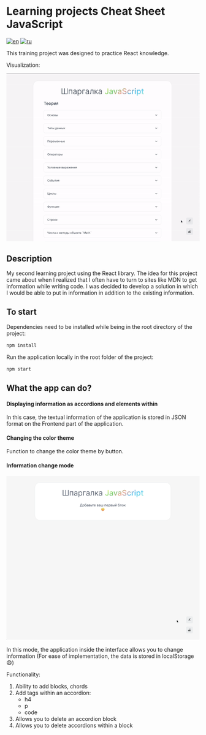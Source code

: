 <!-- prettier-ignore-start -->

# Learning projects Cheat Sheet JavaScript

[![en](https://img.shields.io/badge/lang-en-blue)](/README.en.md)
[![ru](https://img.shields.io/badge/lang-ru-green.svg)](/README.ru.md)

This training project was designed to practice React knowledge.

Visualization:

<img src="git_source/IMG_0212.gif" width="600" height="auto"/>

## Description

My second learning project using the React library. The idea for this project came about when I realized that I often have to turn to sites like MDN to get information while writing code. I was decided to develop a solution in which I would be able to put in information in addition to the existing information.

## To start

Dependencies need to be installed while being in the root directory of the project:

```bash
npm install
```

Run the application locally in the root folder of the project:

```bash
npm start
```

## What the app can do?

#### Displaying information as accordions and elements within

In this case, the textual information of the application is stored in JSON format on the Frontend part of the application.

#### Changing the color theme

Function to change the color theme by button.

#### Information change mode

<img src="git_source/IMG_0213.gif" width="600" height="auto"/>

In this mode, the application inside the interface allows you to change information (For ease of implementation, the data is stored in localStorage :smile:)

Functionality:

1. Ability to add blocks, chords
2. Add tags within an accordion:
   - h4
   - p
   - code
3. Allows you to delete an accordion block
4. Allows you to delete accordions within a block
<!-- prettier-ignore-end -->
